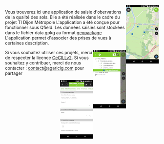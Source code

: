 <img alt="carte" align="right" src="screenshots/carte.png" height="192"/>

Vous trouverez ici une application de saisie d'obervations de la qualité des sols.
Elle a été réalisée dans le cadre du projet TI Dijon Métropole
L'application a été conçue pour fonctionner sous Qfield.
Les données saisies sont stockées dans le fichier data.gpkg au format [geopackage](https://www.geopackage.org/)
L'application permet d'associer des prises de vues à certaines description.

<img align="right" src="screenshots/selecteur.png" height="192"/>

Si vous souhaitez utiliser ces projets, merci de respecter la licence [CeCILLv2](https://cecill.info/licences.fr.html). Si vous souhaitez y contribuer, merci de nous contacter : contact@agaricig.com pour partager

<img align="right" src="screenshots/saisie.png" height="192"/>
